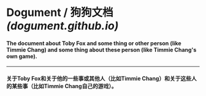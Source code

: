 # **Dogument / 狗狗文档** *(dogument.github.io)*
#### The document about Toby Fox and some thing or other person (like Timmie Chang) and some thing about these person (like Timmie Chang's own game).
-----
#### 关于Toby Fox和关于他的一些事或其他人（比如Timmie Chang）和关于这些人的某些事（比如Timmie Chang自己的游戏）。
